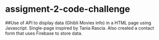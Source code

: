 # assigment-2-code-challenge
##Use of API to display data (Ghibli Movies info) in a HTML page using Javascript. Single-page inspired by Tania Rascia. Also created a contact form that uses Firebase to store data.
